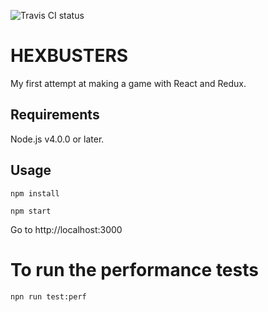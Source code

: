 ![Travis CI status](https://travis-ci.org/euoia/hexbusters.svg?branch=master)

# HEXBUSTERS

My first attempt at making a game with React and Redux.

## Requirements

Node.js v4.0.0 or later.

## Usage

`npm install`

`npm start`

Go to http://localhost:3000

# To run the performance tests

`npn run test:perf`

